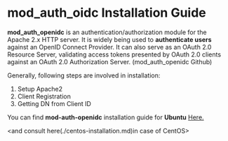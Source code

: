 
# mod_auth_oidc Installation Guide

**mod_auth_openidc** is an authentication/authorization module for the Apache 2.x HTTP server. It is widely being used to __authenticate users__ against an OpenID Connect Provider. It can also serve as an OAuth 2.0 Resource Server, validating access tokens presented by OAuth 2.0 clients against an OAuth 2.0 Authorization Server. (mod_auth_openidc Github)

Generally, following steps are involved in installation:

1. Setup Apache2
2. Client Registration
3. Getting DN from Client ID


You can find **mod-auth-openidc** installation guide for **Ubuntu** [Here.](./ubuntu-installation.md)

<and consult here(./centos-installation.md)in case of CentOS>



